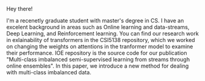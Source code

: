 Hey there!

I'm a recenetly graduate student with master's degree in CS. I have an excelent background in areas such as Online learning and data-streams, Deep Learning, and Reinforcement learning.
You can find our research work in exlainability of transformers in the CSI5138 repository, which we worked on changing the weights on attentions in the tranformer model to examine their performance. 
IOE repository is the source code for our publication "Multi-class imbalanced semi-supervised learning from streams through online ensembles". In this paper, we introduce a new method for dealing with multi-class imbalanced data.
